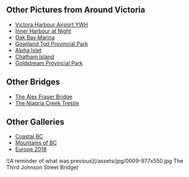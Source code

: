 ## Other Pictures from Around Victoria
<ul class="gallerylist">
 <li><a href="victoria-harbour-airport">Victora Harbour Airport YWH</a></li>
 <li><a href="inner-harbour-at-night">Inner Harbour at Night</a></li>
 <li><a href="oak-bay-marina">Oak Bay Marina</a></li>
 <li><a href="gowlland-tod">Gowlland Tod Provincial Park</a></li>
 <li><a href="alpha-islet">Alpha Islet</a>
 <li><a href="chatham-island">Chatham Island</a></li>
 <li><a href="above-the-falls">Goldstream Provincial Park</a></li>
</ul>

## Other Bridges
<ul class="gallerylist">
 <li><a href="/pictures/british-columbia/alex-fraser-bridge">The Alex Fraser Bridge</a></li>
 <li><a href="niagria-creek-trestle">The Niagria Creek Trestle</a></li>
</ul>

## Other Galleries
<ul class="gallerylist">
 <li><a href="/pictures/british-columbia/coast/">Coastal BC</a></li>
 <li><a href="/pictures/british-columbia/mountains/">Mountains of BC</a></li>
 <li><a href="/pictures/europe2018/">Europe 2018</a></li>
</ul>

![A reminder of what was previous](/assets/jpg/0009-977x550.jpg The Third Johnson Street Bridge)
